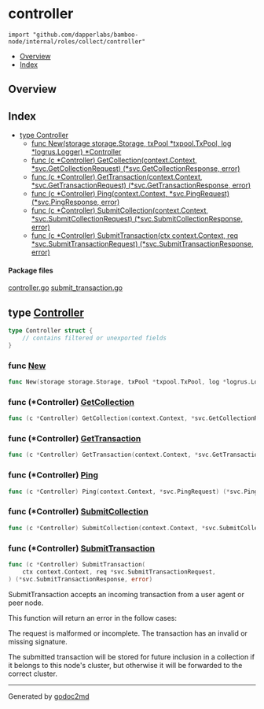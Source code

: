 

# controller
`import "github.com/dapperlabs/bamboo-node/internal/roles/collect/controller"`

* [Overview](#pkg-overview)
* [Index](#pkg-index)

## <a name="pkg-overview">Overview</a>



## <a name="pkg-index">Index</a>
* [type Controller](#Controller)
  * [func New(storage storage.Storage, txPool *txpool.TxPool, log *logrus.Logger) *Controller](#New)
  * [func (c *Controller) GetCollection(context.Context, *svc.GetCollectionRequest) (*svc.GetCollectionResponse, error)](#Controller.GetCollection)
  * [func (c *Controller) GetTransaction(context.Context, *svc.GetTransactionRequest) (*svc.GetTransactionResponse, error)](#Controller.GetTransaction)
  * [func (c *Controller) Ping(context.Context, *svc.PingRequest) (*svc.PingResponse, error)](#Controller.Ping)
  * [func (c *Controller) SubmitCollection(context.Context, *svc.SubmitCollectionRequest) (*svc.SubmitCollectionResponse, error)](#Controller.SubmitCollection)
  * [func (c *Controller) SubmitTransaction(ctx context.Context, req *svc.SubmitTransactionRequest) (*svc.SubmitTransactionResponse, error)](#Controller.SubmitTransaction)


#### <a name="pkg-files">Package files</a>
[controller.go](https://github.com/dapperlabs/bamboo-node/tree/master/internal/roles/collect/controller/controller.go) [submit_transaction.go](https://github.com/dapperlabs/bamboo-node/tree/master/internal/roles/collect/controller/submit_transaction.go)






## <a name="Controller">type</a> [Controller](https://github.com/dapperlabs/bamboo-node/tree/master/internal/roles/collect/controller/controller.go?s=342:440#L15)
``` go
type Controller struct {
    // contains filtered or unexported fields
}

```






### <a name="New">func</a> [New](https://github.com/dapperlabs/bamboo-node/tree/master/internal/roles/collect/controller/controller.go?s=485:573#L23)
``` go
func New(storage storage.Storage, txPool *txpool.TxPool, log *logrus.Logger) *Controller
```




### <a name="Controller.GetCollection">func</a> (\*Controller) [GetCollection](https://github.com/dapperlabs/bamboo-node/tree/master/internal/roles/collect/controller/controller.go?s=1185:1299#L45)
``` go
func (c *Controller) GetCollection(context.Context, *svc.GetCollectionRequest) (*svc.GetCollectionResponse, error)
```



### <a name="Controller.GetTransaction">func</a> (\*Controller) [GetTransaction](https://github.com/dapperlabs/bamboo-node/tree/master/internal/roles/collect/controller/controller.go?s=1011:1128#L41)
``` go
func (c *Controller) GetTransaction(context.Context, *svc.GetTransactionRequest) (*svc.GetTransactionResponse, error)
```



### <a name="Controller.Ping">func</a> (\*Controller) [Ping](https://github.com/dapperlabs/bamboo-node/tree/master/internal/roles/collect/controller/controller.go?s=675:762#L31)
``` go
func (c *Controller) Ping(context.Context, *svc.PingRequest) (*svc.PingResponse, error)
```



### <a name="Controller.SubmitCollection">func</a> (\*Controller) [SubmitCollection](https://github.com/dapperlabs/bamboo-node/tree/master/internal/roles/collect/controller/controller.go?s=831:954#L37)
``` go
func (c *Controller) SubmitCollection(context.Context, *svc.SubmitCollectionRequest) (*svc.SubmitCollectionResponse, error)
```



### <a name="Controller.SubmitTransaction">func</a> (\*Controller) [SubmitTransaction](https://github.com/dapperlabs/bamboo-node/tree/master/internal/roles/collect/controller/submit_transaction.go?s=868:1006#L29)
``` go
func (c *Controller) SubmitTransaction(
    ctx context.Context, req *svc.SubmitTransactionRequest,
) (*svc.SubmitTransactionResponse, error)
```
SubmitTransaction accepts an incoming transaction from a user agent or peer node.

This function will return an error in the follow cases:

The request is malformed or incomplete.
The transaction has an invalid or missing signature.

The submitted transaction will be stored for future inclusion in a collection
if it belongs to this node's cluster, but otherwise it will be forwarded to the
correct cluster.








- - -
Generated by [godoc2md](http://godoc.org/github.com/lanre-ade/godoc2md)
